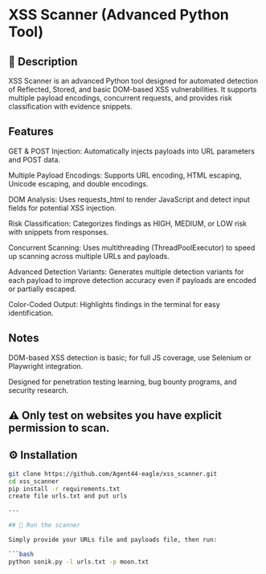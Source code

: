 # XSS Scanner (Advanced Python Tool)

## 📌 Description


XSS Scanner is an advanced Python tool designed for automated detection of Reflected, Stored, and basic DOM-based XSS vulnerabilities. It supports multiple payload encodings, concurrent requests, and provides risk classification with evidence snippets.

## Features

GET & POST Injection: Automatically injects payloads into URL parameters and POST data.

Multiple Payload Encodings: Supports URL encoding, HTML escaping, Unicode escaping, and double encodings.

DOM Analysis: Uses requests_html to render JavaScript and detect input fields for potential XSS injection.

Risk Classification: Categorizes findings as HIGH, MEDIUM, or LOW risk with snippets from responses.

Concurrent Scanning: Uses multithreading (ThreadPoolExecutor) to speed up scanning across multiple URLs and payloads.

Advanced Detection Variants: Generates multiple detection variants for each payload to improve detection accuracy even if payloads are encoded or partially escaped.

Color-Coded Output: Highlights findings in the terminal for easy identification.

## Notes

DOM-based XSS detection is basic; for full JS coverage, use Selenium or Playwright integration.

Designed for penetration testing learning, bug bounty programs, and security research.

⚠️ Only test on websites you have explicit permission to scan.
---

## ⚙️ Installation

```bash
git clone https://github.com/Agent44-eagle/xss_scanner.git
cd xss_scanner
pip install -r requirements.txt
create file urls.txt and put urls 

---

## 🚀 Run the scanner

Simply provide your URLs file and payloads file, then run:

```bash
python sonik.py -l urls.txt -p moon.txt







